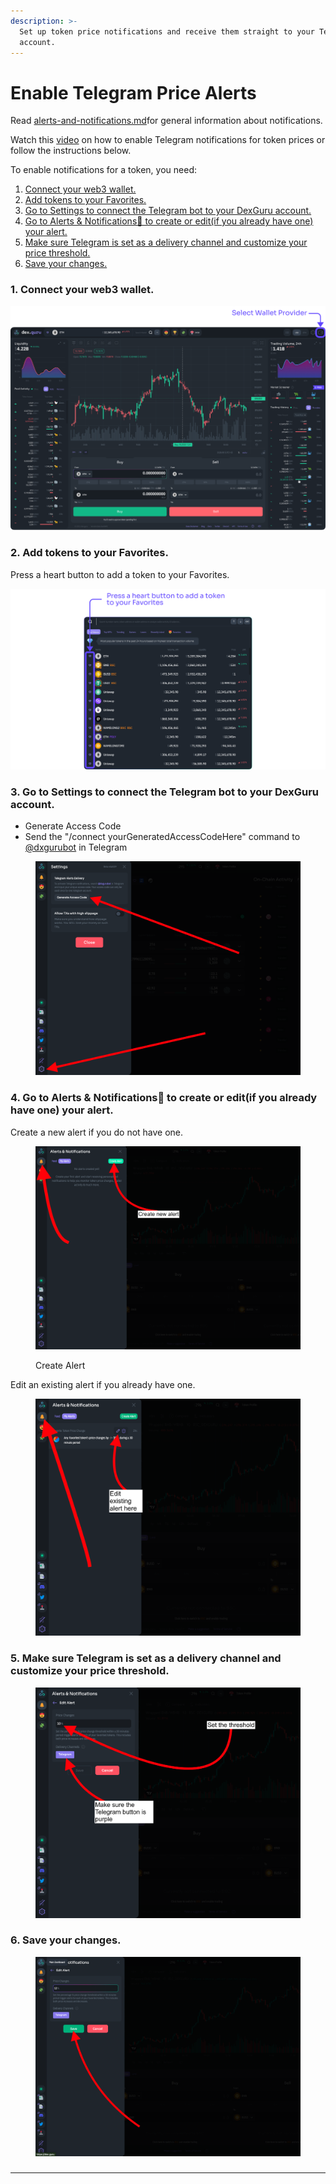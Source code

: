```yaml
---
description: >-
  Set up token price notifications and receive them straight to your Telegram
  account.
---
```


# Enable Telegram Price Alerts

Read [alerts-and-notifications.md](../features/alerts-and-notifications.md "mention")for general information about notifications.

Watch this [video](https://www.youtube.com/watch?v=PobSLoS2YRg) on how to enable Telegram notifications for token prices or follow the instructions below.&#x20;

To enable notifications for a token, you need:&#x20;

1. [Connect your web3 wallet.](enable-price-alerts.md#1.-connect-your-web3-wallet.)
2. [Add tokens to your Favorites.](enable-price-alerts.md#2.-add-tokens-to-your-favorites.)
3. [Go to Settings to connect the Telegram bot to your DexGuru account.](enable-price-alerts.md#3.-go-to-settings.)
4. [Go to Alerts & Notifications🔔 to create or edit(if you already have one) your alert.](enable-price-alerts.md#4.-go-to-alerts-and-notifications-to-create-or-edit-if-you-already-have-one-your-alert.)
5. [Make sure Telegram is set as a delivery channel and customize your price threshold.](enable-price-alerts.md#5.-make-sure-telegram-is-set-as-a-delivery-channel-and-customize-your-price-threshold.)
6. [Save your changes.](enable-price-alerts.md#undefined)

### 1. **Connect your web3 wallet.**

![](<../../.gitbook/assets/1. Connect your web3 wallet..png>)

### 2. Add tokens to your Favorites.&#x20;

Press a heart button to add a token to your Favorites.

![](<../../.gitbook/assets/2. Add tokens to your Favorites..png>)

### 3. Go to Settings to connect the Telegram bot to your DexGuru account.&#x20;

* Generate Access Code
* Send the "/connect yourGeneratedAccessCodeHere" command to [@dxgurubot](https://t.me/dxgurubot) in Telegram&#x20;

<figure><img src="../../.gitbook/assets/Screen Shot 2022-10-04 at 3.41.28 PM.png" alt=""><figcaption></figcaption></figure>

### 4. Go to Alerts & Notifications🔔 to create or edit(if you already have one) your alert.

Create a new alert if you do not have one.

<figure><img src="../../.gitbook/assets/Screen Shot 2022-10-04 at 5.29.41 PM (1).png" alt=""><figcaption><p>Create Alert</p></figcaption></figure>

Edit an existing alert if you already have one.&#x20;

<figure><img src="../../.gitbook/assets/Screen Shot 2022-10-04 at 5.27.13 PM (1).png" alt=""><figcaption></figcaption></figure>

### **5.** Make sure Telegram is set as a delivery channel and customize your price threshold.

<figure><img src="../../.gitbook/assets/Screen Shot 2022-10-04 at 5.41.35 PM.png" alt=""><figcaption></figcaption></figure>

### 6. **Save your changes.**

<figure><img src="../../.gitbook/assets/Screen Shot 2022-10-04 at 5.48.32 PM.png" alt=""><figcaption></figcaption></figure>

###

****

###
